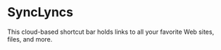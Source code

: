 SyncLyncs
=========

This cloud-based shortcut bar holds links to all your favorite Web sites, files, and more.
